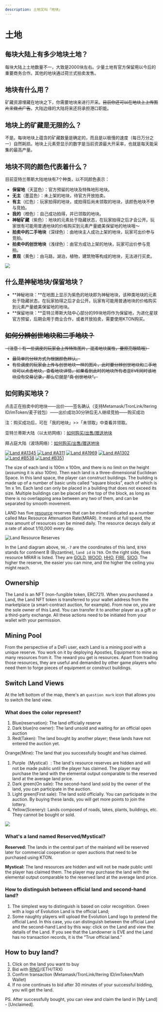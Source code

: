 ```yaml
---
description: 土地又叫「地块」
---
```


# 土地

## 每块大陆上有多少地块土地？

每块大陆上土地数量不一，大致是2000块左右。少量土地有官方保留用以今后的重要商务合作。其他的地块通过荷兰式拍卖发售。

## 地块有什么用？

矿藏资源埋藏在地块之下，你需要地块来进行开采。~~目前你还可以在地块上上传图片来做点广告~~。大陆边缘的大陆将来还将承担港口职能。

## 地块上的矿藏是无限的么？

不是。每块地块上蕴含的矿藏数量是确定的，而且是以极慢的速度（每日万分之一）自然耗损。地块上元素旁显示的数字是当前资源最大开采率，也就是每天能采集的最高产量。

## 地块不同的颜色代表着什么？

目前亚特兰蒂斯大陆地块有7个种类，以不同颜色表示： 

* **保留地**（天蓝色）：官方预留的地块及特殊地形地块。
* **无主**（墨蓝色）：未上架的地块，待官方开放拍卖。
* **有主**（红色）：玩家拍得的地块，或拍得后尚未领取的地块，该颜色地块不参与竞拍。
* **我的**（橙色）：自己成功拍得，并已领取的地块。
* **神秘矿藏**（紫色）：地块的元素处于隐藏状态，在玩家拍得之后才会公开。玩家很有可能用普通地块的价格购买到元素产量媲美保留地的地块哦～
* **拍卖中的二手地块**（深绿色）：由地块主人成功上架的地块，玩家可出价参与竞拍。
* **拍卖中的创世地块**（浅绿色）：由官方成功上架的地块，玩家可出价参与竞拍。
* **景观**（黄色）：由马路，湖泊，植物，建筑物等构成的地块，无法进行买卖。

![](../../.gitbook/assets/tu-pian-1%20%281%29.png)



## 什么是神秘地块/保留地块？

* **神秘地块：**在地图上显示为紫色的地块即为神秘地块，该种类地块的元素处于隐藏状态，在玩家拍得之后才会公开。玩家有可能用普通地块的价格购买到元素产量媲美保留地的地块。
* **保留地块：**亚特兰蒂斯大陆中心部分的99块地将作为保留地，为进化星球官方预留，后期会用于商业合作，或者开放拍卖，需要使用KTON购买。

## ~~如何分辨创世地块和二手地块？~~

~~（注意：有一些调皮的玩家会上传特殊图片，混淆地块属性，要擦亮眼睛哦）~~

* ~~最简单的分辩方式为根据颜色辨认。~~
* ~~有些调皮的玩家会上传与创世地块一样的图片，此时要分辨创世地块和二手地块可以点击地块，查看地块详情，如果看到此时的地块所有者是EVE同时该地块没有交易记录，那么它就是“真·创世地块”。~~

## 如何购买地块？

点击正在拍卖中的地块——出价——签名确认（支持Metamask/TronLink/Itering ID/imToken/麦子钱包）——出价成功30分钟后无人继续竞拍——购买成功

注：购买成功后，可在「我的地块」&gt;&gt;「未领取」中查看并领取。

亚特兰蒂斯大陆（以太坊网络）：[如何购买/出售/赠送地块](https://evolutionland.zendesk.com/hc/zh-cn/articles/360015476433-%E5%A6%82%E4%BD%95%E8%B4%AD%E4%B9%B0-%E5%87%BA%E5%94%AE-%E8%B5%A0%E9%80%81%E5%9C%B0%E5%9D%97%E4%BB%A5%E5%8F%8A%E5%9C%B0%E5%9D%97%E7%9A%84%E7%9B%B8%E5%85%B3%E6%93%8D%E4%BD%9C-)

拜占庭大陆（波场网络）：[如何购买/出售/赠送地块](https://evolutionland.zendesk.com/hc/zh-cn/articles/360015406334-%E5%A6%82%E4%BD%95%E8%B4%AD%E4%B9%B0-%E5%87%BA%E5%94%AE%E5%9C%B0%E5%9D%97%E4%BB%A5%E5%8F%8A%E5%9C%B0%E5%9D%97%E7%9A%84%E7%9B%B8%E5%85%B3%E6%93%8D%E4%BD%9C-)

[![Land \#A1345](../../.gitbook/assets/land-1.png)](https://www.evolution.land/land/1?gx=26&gy=42) [![Land \#A311](../../.gitbook/assets/land-2.png)](https://www.evolution.land/land/1?gx=50&gy=10) [![Land \#A1969](../../.gitbook/assets/land-3.png)](https://www.evolution.land/land/1?gx=11&gy=37) [![Land \#A1302](../../.gitbook/assets/land-4.png)](https://www.evolution.land/land/1?gx=11&gy=13) [![Land \#B538](../../.gitbook/assets/land-5.png)](https://www.evolution.land/land/2?gx=5&gy=33) [![Land \#B351](../../.gitbook/assets/land-6.png)](https://www.evolution.land/land/2?gx=44&gy=37)

The size of each land is 100m x 100m, and there is no limit on the height \(assuming it is also 100m\). Then each land is a three-dimensional Euclidean Space. In this land space, the player can construct buildings. The building is made up of a number of basic units called “square blocks”, each of which is 1m x 1m. Each land can only be placed in a building that does not exceed its size. Multiple buildings can be placed on the top of the block, as long as there is no overlapping area between any two of them, and can be separated by smooth movement.

LAND has five [resource](resource/) reserves that can be mined indicated as a number called Max Resource Attenuation Rate\(MRAR\). It means at full speed, the max amount of resources can be mined daily. The resource decays daily at a rate of about 1/10,000 every day.

![Land Resource Reserves](../../.gitbook/assets/land-resource.png)

In the Land diagram above, `90,-7` are the coordinates of this land, `B769` stands for continent B \(Byzantine\), `land id` is `769`. On the right side, fives resource MRAR is listed. They are [GOLD](resource/), [WOOD](resource/), [HHO](resource/), [FIRE](resource/), [SIOO](resource/). The higher the reserve, the easier you can mine, and the higher the ceiling you might reach.

## Ownership

The Land is an NFT \(non-fungible token, ERC721\). When you purchased a Land, the Land NFT token is transferred to your wallet address from the marketplace \(a smart-contract auction, for example\). From now on, you are the sole owner of this Land. You can transfer it to another player as a gift or a third-party exchange. All these actions need to be initiated from your wallet with your permission.

## Mining Pool

From the perspective of a DeFi user, each Land is a mining pool with a unique reserve. You work on it by deploying Apostles, Equipment to mine as many resources from it. The reward you get is resources. Apart from trading those resources, they are useful and demanded by other game players who need them to forge pieces of equipment or construct buildings.

## Switch Land Views

At the left bottom of the map, there's an `question mark` icon that allows you to switch the land view.

### What does the color represent?

1. Blue\(reservation\): The land officially reserve
2. Dark blue\(no owner\): The land unsold and waiting for an official open auction
3. Red\(Taken\): The land bought by another player; these lands have not entered the auction yet.

Orange\(Mine\): The land that you successfully bought and has claimed.

1. Purple（Mystical）: The land's resource reserves are hidden and will not be made public until the player has claimed. The player may purchase the land with the elemental output comparable to the reserved land at the average land price.
2. Dark green\(On sale\): The second-hand land sold by the owner of the land, you can participate in the auction.
3. Light green\(First sale\): The land sold officially. You can participate in the auction. By buying these lands, you will get more points to join the lottery.
4. Yellow\(Scenery\): Lands composed of roads, lakes, plants, buildings, etc. They cannot be bought or sold.

![](../../.gitbook/assets/image%20%2823%29.png)

### What's a land named Reserved/Mystical?

**Reserved:** The lands in the central part of the mainland will be reserved later for commercial cooperation or open auctions that need to be purchased using KTON.

**Mystical:** The land resources are hidden and will not be made public until the player has claimed them. The player may purchase the land with the elemental output comparable to the reserved land at the average land price.

### How to distinguish between official land and second-hand land?

1. The simplest way to distinguish is based on color recognition. Green with a logo of Evolution Land is the official Land;
2. Some naughty players will upload the Evolution Land logo to pretend the official Land. In this case, you can distinguish between the official Land and the second-hand Land by this way: click on the Land and view the details of the Land. If you see that the Landowner is EVE and the Land has no transaction records, it is the “True official land.”

## How to buy land?

1. Click on the land you want to buy
2. Bid with [RING](../tokens/ring.md)/\(ETH/TRX\)
3. Confirm transaction \(Metamask/TronLink/Itering ID/imToken/Math Wallet\)
4. If no one continues to bid after 30 minutes of your successful bidding, you will get the land.

PS. After successfully bought, you can view and claim the land in \[My Land\] - \[Unclaimed\].

